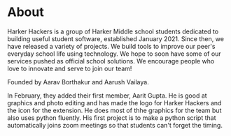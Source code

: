 # About
Harker Hackers is a group of Harker Middle school students dedicated to building useful student software, established January 2021. Since then, we have released a variety of projects. We build tools to improve our peer's everyday school life using technology. We hope to soon have some of our services pushed as official school solutions. We encourage people who love to innovate and serve to join our team!

Founded by Aarav Borthakur and Aarush Vailaya.

In February, they added their first member, Aarit Gupta. He is good at graphics and photo editing and has made the logo for Harker Hackers and the icon for the extension. He does most of thhe graphics for the team but also uses python fluently. His first project is to make a python script that automatically joins zoom meetings so that students can't forget the timing. 
